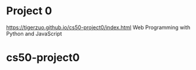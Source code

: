 # Project 0

https://tigerzuo.github.io/cs50-project0/index.html
Web Programming with Python and JavaScript
# cs50-project0
